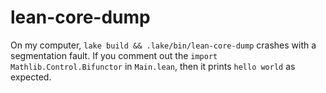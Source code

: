 # lean-core-dump

On my computer, `lake build && .lake/bin/lean-core-dump` crashes with
a segmentation fault.  If you comment out the `import
Mathlib.Control.Bifunctor` in `Main.lean`, then it prints `hello
world` as expected.
